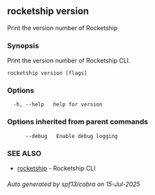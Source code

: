 ## rocketship version

Print the version number of Rocketship

### Synopsis

Print the version number of Rocketship CLI.

```
rocketship version [flags]
```

### Options

```
  -h, --help   help for version
```

### Options inherited from parent commands

```
      --debug   Enable debug logging
```

### SEE ALSO

* [rocketship](rocketship.md)	 - Rocketship CLI

###### Auto generated by spf13/cobra on 15-Jul-2025
